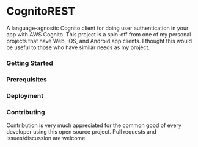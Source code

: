 # CognitoREST
A language-agnostic Cognito client for doing user authentication in your app with AWS Cognito. This project is a spin-off from one of my personal projects that have Web, iOS, and Android app clients. I thought this would be useful to those who have similar needs as my project.

### Getting Started

### Prerequisites


### Deployment


### Contributing
Contribution is very much appreciated for the common good of every developer using this open source project. Pull requests and issues/discussion are welcome.


